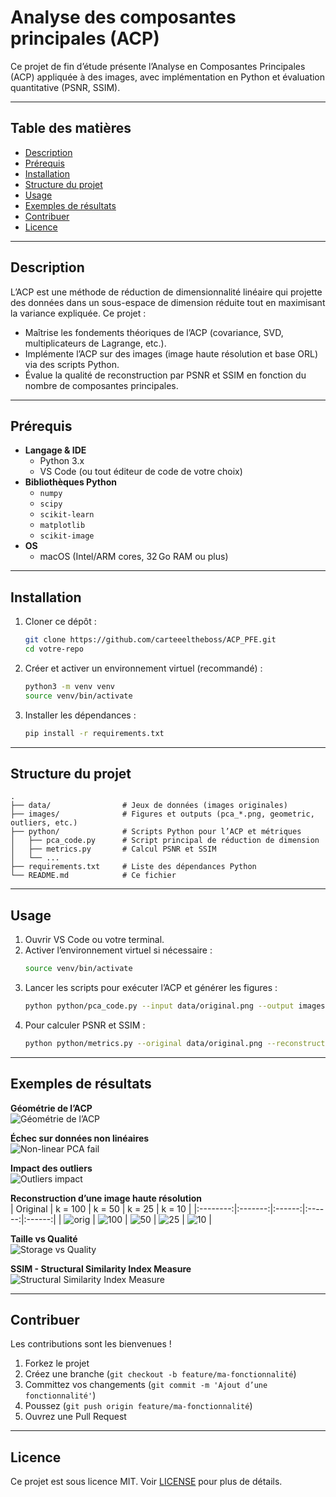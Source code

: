 # Analyse des composantes principales (ACP)

Ce projet de fin d’étude présente l’Analyse en Composantes Principales (ACP) appliquée à des images, avec implémentation en Python et évaluation quantitative (PSNR, SSIM).

---

## Table des matières

- [Description](#description)
- [Prérequis](#prérequis)
- [Installation](#installation)
- [Structure du projet](#structure-du-projet)
- [Usage](#usage)
- [Exemples de résultats](#exemples-de-résultats)
- [Contribuer](#contribuer)
- [Licence](#licence)

---

## Description

L’ACP est une méthode de réduction de dimensionnalité linéaire qui projette des données dans un sous-espace de dimension réduite tout en maximisant la variance expliquée. Ce projet :

- Maîtrise les fondements théoriques de l’ACP (covariance, SVD, multiplicateurs de Lagrange, etc.).
- Implémente l’ACP sur des images (image haute résolution et base ORL) via des scripts Python.
- Évalue la qualité de reconstruction par PSNR et SSIM en fonction du nombre de composantes principales.

---

## Prérequis

- **Langage & IDE**  
  - Python 3.x  
  - VS Code (ou tout éditeur de code de votre choix)
- **Bibliothèques Python**  
  - `numpy`  
  - `scipy`  
  - `scikit-learn`  
  - `matplotlib`  
  - `scikit-image`  
- **OS**  
  - macOS (Intel/ARM cores, 32 Go RAM ou plus)

---

## Installation

1. Cloner ce dépôt :  
   ```bash
   git clone https://github.com/carteeeltheboss/ACP_PFE.git
   cd votre-repo
   ```
2. Créer et activer un environnement virtuel (recommandé) :  
   ```bash
   python3 -m venv venv
   source venv/bin/activate
   ```
3. Installer les dépendances :  
   ```bash
   pip install -r requirements.txt
   ```

---

## Structure du projet

```text
.
├── data/                # Jeux de données (images originales)
├── images/              # Figures et outputs (pca_*.png, geometric, outliers, etc.)
├── python/              # Scripts Python pour l’ACP et métriques
│   ├── pca_code.py      # Script principal de réduction de dimension
│   ├── metrics.py       # Calcul PSNR et SSIM
│   └── ...
├── requirements.txt     # Liste des dépendances Python
└── README.md            # Ce fichier
```

---

## Usage

1. Ouvrir VS Code ou votre terminal.
2. Activer l’environnement virtuel si nécessaire :  
   ```bash
   source venv/bin/activate
   ```
3. Lancer les scripts pour exécuter l’ACP et générer les figures :  
   ```bash
   python python/pca_code.py --input data/original.png --output images
   ```
4. Pour calculer PSNR et SSIM :  
   ```bash
   python python/metrics.py --original data/original.png --reconstructed images/pca_50.png
   ```

---

## Exemples de résultats

**Géométrie de l’ACP**  
![Géométrie de l’ACP](pca_geometric.png)

**Échec sur données non linéaires**  
![Non-linear PCA fail](nonlinear_pca_fail.png)

**Impact des outliers**  
![Outliers impact](outliers_impact.png)

**Reconstruction d’une image haute résolution**  
| Original | k = 100 | k = 50 | k = 25 | k = 10 |
|:--------:|:-------:|:------:|:------:|:------:|
| ![orig](images/original.png) | ![100](images/pca_100.png) | ![50](images/pca_50.png) | ![25](images/pca_25.png) | ![10](images/pca_10.png) |

**Taille vs Qualité**  
![Storage vs Quality](images/pca_storage_vs_quality.png)


**SSIM - Structural Similarity Index Measure**  
![Structural Similarity Index Measure](ssim_snap.png)

---

## Contribuer

Les contributions sont les bienvenues !  
1. Forkez le projet  
2. Créez une branche (`git checkout -b feature/ma-fonctionnalité`)  
3. Committez vos changements (`git commit -m 'Ajout d’une fonctionnalité'`)  
4. Poussez (`git push origin feature/ma-fonctionnalité`)  
5. Ouvrez une Pull Request

---

## Licence

Ce projet est sous licence MIT. Voir [LICENSE](LICENSE) pour plus de détails.

